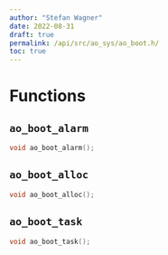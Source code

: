 ```yaml
---
author: "Stefan Wagner"
date: 2022-08-31
draft: true
permalink: /api/src/ao_sys/ao_boot.h/
toc: true
---
```


# Functions

## `ao_boot_alarm`

```c
void ao_boot_alarm();
```

## `ao_boot_alloc`

```c
void ao_boot_alloc();
```

## `ao_boot_task`

```c
void ao_boot_task();
```
